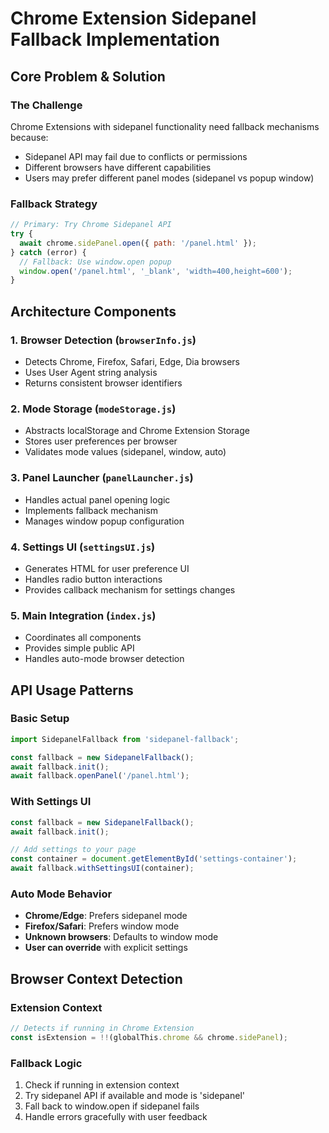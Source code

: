 # Chrome Extension Sidepanel Fallback Implementation

## Core Problem & Solution

### The Challenge
Chrome Extensions with sidepanel functionality need fallback mechanisms because:
- Sidepanel API may fail due to conflicts or permissions
- Different browsers have different capabilities
- Users may prefer different panel modes (sidepanel vs popup window)

### Fallback Strategy
```javascript
// Primary: Try Chrome Sidepanel API
try {
  await chrome.sidePanel.open({ path: '/panel.html' });
} catch (error) {
  // Fallback: Use window.open popup
  window.open('/panel.html', '_blank', 'width=400,height=600');
}
```

## Architecture Components

### 1. Browser Detection (`browserInfo.js`)
- Detects Chrome, Firefox, Safari, Edge, Dia browsers
- Uses User Agent string analysis
- Returns consistent browser identifiers

### 2. Mode Storage (`modeStorage.js`)
- Abstracts localStorage and Chrome Extension Storage
- Stores user preferences per browser
- Validates mode values (sidepanel, window, auto)

### 3. Panel Launcher (`panelLauncher.js`)
- Handles actual panel opening logic
- Implements fallback mechanism
- Manages window popup configuration

### 4. Settings UI (`settingsUI.js`)
- Generates HTML for user preference UI
- Handles radio button interactions
- Provides callback mechanism for settings changes

### 5. Main Integration (`index.js`)
- Coordinates all components
- Provides simple public API
- Handles auto-mode browser detection

## API Usage Patterns

### Basic Setup
```javascript
import SidepanelFallback from 'sidepanel-fallback';

const fallback = new SidepanelFallback();
await fallback.init();
await fallback.openPanel('/panel.html');
```

### With Settings UI
```javascript
const fallback = new SidepanelFallback();
await fallback.init();

// Add settings to your page
const container = document.getElementById('settings-container');
await fallback.withSettingsUI(container);
```

### Auto Mode Behavior
- **Chrome/Edge**: Prefers sidepanel mode
- **Firefox/Safari**: Prefers window mode
- **Unknown browsers**: Defaults to window mode
- **User can override** with explicit settings

## Browser Context Detection

### Extension Context
```javascript
// Detects if running in Chrome Extension
const isExtension = !!(globalThis.chrome && chrome.sidePanel);
```

### Fallback Logic
1. Check if running in extension context
2. Try sidepanel API if available and mode is 'sidepanel'
3. Fall back to window.open if sidepanel fails
4. Handle errors gracefully with user feedback
